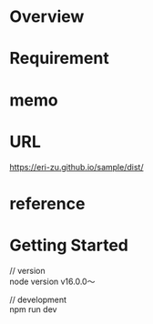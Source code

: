 # Overview

# Requirement

# memo

# URL

https://eri-zu.github.io/sample/dist/

# reference

# Getting Started

// version<br>
node version v16.0.0〜

// development<br>
npm run dev

